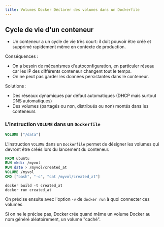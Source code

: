 ```yaml
---
title: Volumes Docker Déclarer des volumes dans un Dockerfile
---
```


<!-- ## Objectifs pédagogiques
  - Savoir utiliser la commande VOLUME
  - Comprendre la persistance de données -->

## Cycle de vie d'un conteneur

- Un conteneur a un cycle de vie très court: il doit pouvoir être créé et supprimé rapidement même en contexte de production.

Conséquences :

- On a besoin de mécanismes d'autoconfiguration, en particuler réseau car les IP des différents conteneur changent tout le temps.
- On ne peut pas garder les données persistantes dans le conteneur.

Solutions :

- Des réseaux dynamiques par défaut automatiques (DHCP mais surtout DNS automatiques)
- Des volumes (partagés ou non, distribués ou non) montés dans les conteneurs

### L'instruction `VOLUME` dans un `Dockerfile`

```dockerfile
VOLUME ["/data"]
```
L'instruction `VOLUME` dans un `Dockerfile` permet de désigner les volumes qui devront être créés lors du lancement du conteneur. 

```dockerfile
FROM ubuntu
RUN mkdir /myvol
RUN date > /myvol/created_at
VOLUME /myvol
CMD ["bash", "-c", "cat /myvol/created_at"]
```

```shell
docker build -t created_at
docker run created_at
```

On précise ensuite avec l'option `-v` de `docker run` à quoi connecter ces volumes. 

Si on ne le précise pas, Docker crée quand même un volume Docker au nom généré aléatoirement, un volume "caché".
